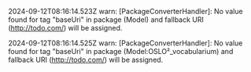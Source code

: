 2024-09-12T08:16:14.523Z warn: [PackageConverterHandler]: No value found for tag "baseUri" in package (Model) and fallback URI (http://todo.com/) will be assigned.

2024-09-12T08:16:14.525Z warn: [PackageConverterHandler]: No value found for tag "baseUri" in package (Model:OSLO²_vocabularium) and fallback URI (http://todo.com/) will be assigned.

